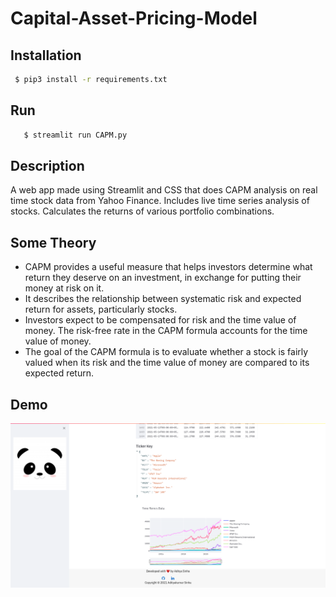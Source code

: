 # Capital-Asset-Pricing-Model

## Installation
  ```bash
   $ pip3 install -r requirements.txt 
  ```
 
## Run
```bash
   $ streamlit run CAPM.py
```


## Description


A web app made using Streamlit and CSS that does CAPM analysis on real time stock data from Yahoo Finance.
Includes live time series analysis of stocks.
Calculates the returns of various portfolio combinations.

## Some Theory
<div>
  <ul>
  <li>CAPM provides a useful measure that helps investors determine what return they deserve on an investment, in exchange for putting their money at risk on it.  </li>
  <li>It describes the relationship between systematic risk and expected return for assets, particularly stocks. </li>
    <li>Investors expect to be compensated for risk and the time value of money. The risk-free rate in the CAPM formula accounts for the time value of money. </li>
    <li>The goal of the CAPM formula is to evaluate whether a stock is fairly valued when its risk and the time value of money are compared to its expected return. </li>
  </ul>
 </div>


## Demo

<div align="center">
  <img src="screenshot.png">
</div>
